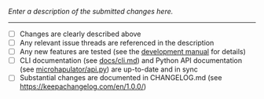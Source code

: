 *Enter a description of the submitted changes here.*

----------

- [ ] Changes are clearly described above
- [ ] Any relevant issue threads are referenced in the description
- [ ] Any new features are tested (see the [development manual](https://microhapulator.readthedocs.io/en/stable/devel.html) for details)
- [ ] CLI documentation (see [docs/cli.md](docs/cli.md)) and Python API documentation (see [microhapulator/api.py](microhapulator/api.py)) are up-to-date and in sync
- [ ] Substantial changes are documented in CHANGELOG.md (see https://keepachangelog.com/en/1.0.0/)
